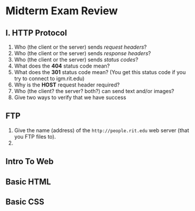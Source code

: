 # Midterm Exam Review

## I. HTTP Protocol
1. Who (the client or the server) sends *request headers*?
1. Who (the client or the server) sends *response headers*?
1. Who (the client or the server) sends *status codes*?
1. What does the **404** status code mean?
1. What does the **301** status code mean? (You get this status code if you try to connect to igm.rit.edu)
1. Why is the **HOST** request header required?
1. Who (the client? the server? both?) can send text and/or images?
1. Give two ways to verify that we have success

## FTP
1. Give the name (address) of the `http://people.rit.edu` web server (that you FTP files to).
1. 

## Intro To Web


## Basic HTML

## Basic CSS
